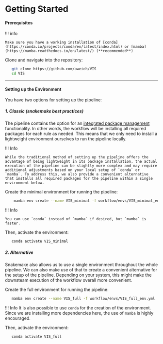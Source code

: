 # Getting Started
#### Prerequisites

!!! info

    Make sure you have a working installation of [conda](https://conda.io/projects/conda/en/latest/index.html) or [mamba](https://mamba.readthedocs.io/en/latest/) (**recommended**)

Clone and navigate into the repository:
   
```bash
   git clone https://github.com/aweich/VIS
   cd VIS
```
---

#### Setting up the Environment

You have two options for setting up the pipeline:

##### 1. Classic (snakemake best practices)

The pipeline contains the option for an [integrated package management](https://snakemake.readthedocs.io/en/latest/snakefiles/deployment.html#integrated-package-management) functionality. 
In other words, the workflow will be installing all required packages for each rule as needed.
This means that we only need to install a lightweight environment ourselves to run the pipeline locally.

!!! Info 

    While the traditional method of setting up the pipeline offers the advantage of being lightweight in its package installation, the actual execution of the pipeline can be slightly more complex and may require additional adjustments based on your local setup of `conda` or `mamba`. To address this, we also provide a convenient alternative that installs all required packages for the pipeline within a single environment below.

Create the minimal environment for running the pipeline: 

```bash 
    mamba env create --name VIS_minimal -f workflow/envs/VIS_minimal_env.yml
```

!!! Info 

    You can use `conda` instead of `mamba` if desired, but `mamba` is faster. 

Then, activate the environment: 

```bash
   conda activate VIS_minimal
```
##### 2. Alternative

Snakemake also allows us to use a single environment throughout the whole pipeline. We can also make use of that to create a convenient alternative for the setup of the pipeline. Depending on your system, this might make the downsteam execution of the workflow overall more convenient. 

Create the full environment for running the pipeline:

```bash    
   mamba env create --name VIS_full -f workflow/envs/VIS_full_env.yml
```

!!! Info 
    It is also possible to use `conda` for the creation of the environment. Since we are installing more dependencies here, the use of `mamba` is highly encouraged.

Then, activate the environment:

```bash
   conda activate VIS_full 
```